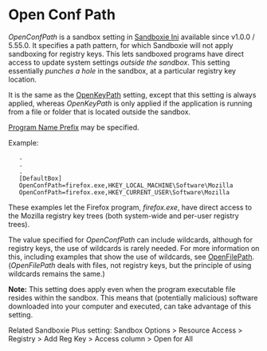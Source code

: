 # Open Conf Path

_OpenConfPath_ is a sandbox setting in [Sandboxie Ini](SandboxieIni.md) available since v1.0.0 / 5.55.0. It specifies a path pattern, for which Sandboxie will not apply sandboxing for registry keys. This lets sandboxed programs have direct access to update system settings _outside the sandbox_. This setting essentially _punches a hole_ in the sandbox, at a particular registry key location.

It is the same as the [OpenKeyPath](OpenKeyPath.md) setting, except that this setting is always applied, whereas _OpenKeyPath_ is only applied if the application is running from a file or folder that is located outside the sandbox.

[Program Name Prefix](ProgramNamePrefix.md) may be specified.

Example:
```
   .
   .
   .
   [DefaultBox]
   OpenConfPath=firefox.exe,HKEY_LOCAL_MACHINE\Software\Mozilla
   OpenConfPath=firefox.exe,HKEY_CURRENT_USER\Software\Mozilla
```

These examples let the Firefox program, _firefox.exe_, have direct access to the Mozilla registry key trees (both system-wide and per-user registry trees).

The value specified for _OpenConfPath_ can include wildcards, although for registry keys, the use of wildcards is rarely needed. For more information on this, including examples that show the use of wildcards, see [OpenFilePath](OpenFilePath.md). (_OpenFilePath_ deals with files, not registry keys, but the principle of using wildcards remains the same.)

**Note:** This setting does apply even when the program executable file resides within the sandbox. This means that (potentially malicious) software downloaded into your computer and executed, can take advantage of this setting.

Related Sandboxie Plus setting: Sandbox Options > Resource Access > Registry > Add Reg Key > Access column > Open for All
